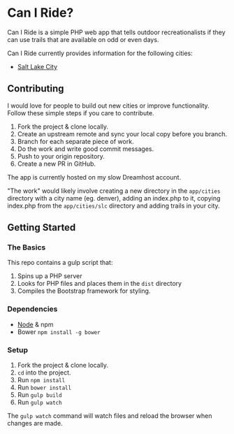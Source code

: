 # Can I Ride?

Can I Ride is a simple PHP web app that tells outdoor recreationalists if they can use trails that are available on odd or even days. 

Can I Ride currently provides information for the following cities:

* [Salt Lake City](http://www.caniride.us/slc)

## Contributing

I would love for people to build out new cities or improve functionality. Follow these simple steps if you care to contribute.

1. Fork the project & clone locally.
2. Create an upstream remote and sync your local copy before you branch.
3. Branch for each separate piece of work.
4. Do the work and write good commit messages.
5. Push to your origin repository.
6. Create a new PR in GitHub.

The app is currently hosted on my slow Dreamhost account.

"The work" would likely involve creating a new directory in the `app/cities` directory with a city name (eg. denver), adding an index.php to it, copying index.php from the `app/cities/slc` directory and adding trails in your city.
 
## Getting Started

### The Basics

This repo contains a gulp script that:

1. Spins up a PHP server
2. Looks for PHP files and places them in the `dist` directory
3. Compiles the Bootstrap framework for styling. 

### Dependencies

- [Node](https://nodejs.org/en/) & npm
- Bower `npm install -g bower`

### Setup

1. Fork the project & clone locally.
2. `cd` into the project.
3. Run `npm install`
4. Run `bower install`
5. Run `gulp build`
6. Run `gulp watch`

The `gulp watch` command will watch files and reload the browser when changes are made. 
